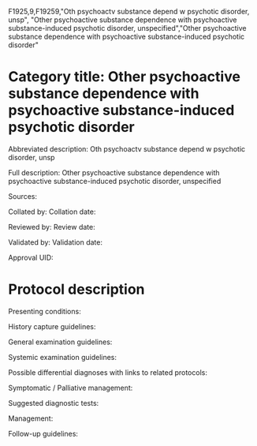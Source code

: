 F1925,9,F19259,"Oth psychoactv substance depend w psychotic disorder, unsp", "Other psychoactive substance dependence with psychoactive substance-induced psychotic disorder, unspecified","Other psychoactive substance dependence with psychoactive substance-induced psychotic disorder"
# Category title: Other psychoactive substance dependence with psychoactive substance-induced psychotic disorder

Abbreviated description: Oth psychoactv substance depend w psychotic disorder, unsp

Full description: Other psychoactive substance dependence with psychoactive substance-induced psychotic disorder, unspecified

Sources:

Collated by:
Collation date:

Reviewed by:
Review date:

Validated by:
Validation date:

Approval UID:

# Protocol description

Presenting conditions:

History capture guidelines:

General examination guidelines:

Systemic examination guidelines:

Possible differential diagnoses with links to related protocols:

Symptomatic / Palliative management:

Suggested diagnostic tests:

Management:

Follow-up guidelines:
